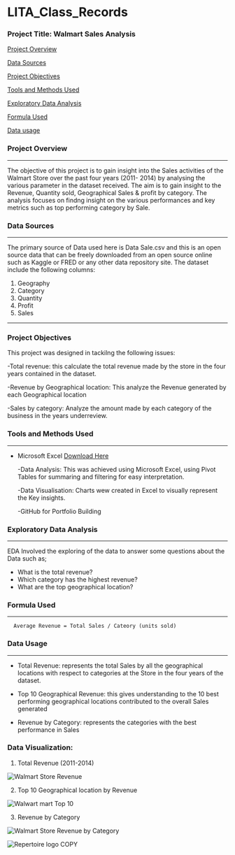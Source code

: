 # LITA_Class_Records

### Project Title: Walmart Sales Analysis 

[Project Overview](#project-overview)

[Data Sources](#data-sources)

[Project Objectives](#project-objectives)

[Tools and Methods Used](#tools-and-methods-used)

[Exploratory Data Analysis](#exploratory-data-analysis)

[Formula Used](formula-used)

[Data usage](data-usage)


### Project Overview
---
The objective of this project is to gain insight into the Sales activities of the Walmart Store over the past four years (2011- 2014) by analysing the various parameter in the dataset received. The aim is to gain insight to the Revenue, Quantity sold, Geographical Sales & profit by category. The analysis focuses on findng insight on the various performances 
 and key metrics such as top performing category by Sale.  

### Data Sources
---
The primary source of Data used here is Data Sale.csv and this is an open source data that can be freely downloaded from an open source online such as Kaggle or FRED or any other data repository site. The dataset include the following columns:

   1. Geography
   2. Category
   3. Quantity
   4. Profit
   5. Sales
---
### Project Objectives

 This project was designed in tackilng the following issues:
 
   -Total revenue: this calculate the total revenue made by the store in the four years contained in the
    dataset. 
   
   -Revenue by Geographical location: This analyze the Revenue generated by each Geographical location
   
   -Sales by category: Analyze the amount made by each category of the business in the 
    years underreview.
  
### Tools and Methods Used
---
- Microsoft Excel [Download Here](https://www.microsoft.com)
    
     -Data Analysis: This was achieved using Microsoft Excel, using Pivot Tables for summaring and
      filtering for easy interpretation. 
     
     -Data Visualisation: Charts wew created in Excel to visually represent the Key insights. 
    
     -GitHub for Portfolio Building

### Exploratory Data Analysis
---
EDA Involved the exploring of the data to answer some questions about the Data such as;

  - What is the total revenue?
  - Which category has the highest revenue?
  - What are the top geographical location?
  
### Formula Used
---

  ```
    Average Revenue = Total Sales / Cateory (units sold)
  ```

### Data Usage 
---

   - Total Revenue: represents the total Sales by all the geographical locations with respect to categories at the
     Store in the four years of the dataset.

  - Top 10 Geographical Revenue: this gives understanding to the 10 best performing geographical locations contributed 
    to the overall Sales generated 
   
   - Revenue by Category: represents the categories with the best performance in Sales

### Data Visualization:

  1. Total Revenue (2011-2014)


 
![Walmart Store Revenue ](https://github.com/user-attachments/assets/a5f719ea-4827-48a3-a65b-064473553961)





2.  Top 10 Geographical location by Revenue


![Walwart mart Top 10](https://github.com/user-attachments/assets/04f1f5a1-e5b6-42ae-be87-922af901644a)





3. Revenue by Category


![Walmart Store Revenue by Category](https://github.com/user-attachments/assets/bc18d8da-3a2c-41bf-a858-27ad4f335114)







![Repertoire logo COPY](https://github.com/user-attachments/assets/a082e8d7-6b58-4ec8-8d8c-c70a2c72a0bb)
